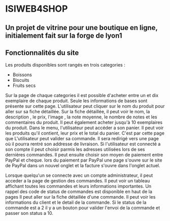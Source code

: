 # ISIWEB4SHOP
## Un projet de vitrine pour une boutique en ligne, initialement fait sur la forge de lyon1



## Fonctionnalités du site
Les produits disponibles sont rangés en trois categories :
- Boissons
- Biscuits 
- Fruits secs

Sur la page de chaque categories il est possible d'acheter entre un et dix exemplaire de chaque produit. Seule les informations de bases sont présente sur cette page. L'utilisateur peut cliquer sur le nom du produit pour aller sur sa fiche détaillée.
Sur la fiche détaillée, il peut voir le nom, la description ,  le prix, l'image ,  la note moyenne, le nombre de notes et les commentaires du produit. Il peut également acheter jusqu'à 10 exemplaires du produit.
Dans le menu, l'utilisateur peut accéder a son panier. Il peut voir les produits qu'il contient, leur prix et le total du panier.
C'est par cette page que L'utilisateur peut valider sa commande. Il sera redirigé vers une page où il pourra rentré son addresse de livraison. Si l'utilisateur est connecté a son compte il peut choisir parmis les adresses utilisées lors de ses dernières commandes.
Il peut ensuite choisir son moyen de paiement entre PayPal et cheque.
lors du paiement par PayPal une page s'ouvre sur le site de PayPal dans un nouvel onglet et la facture s'ouvre dans l'onglet actuel.

Lorsque quelqu'un se connecte avec un compte administrateur, il peut acceder a la page de gestion des commandes. Il peut voir un tableau affichant toutes les commandes et leurs informations importantes. Un rappel des code de status de commandes est disponible en haut de la pages 
Il peut aller sur la fiche détaillée d'une commande. Il peut voir les informations du client et le detail de la commande. Si le status de la commande est a 2 il y a un bouton pour valider l'envoi de la commande et passer son status a 10.
